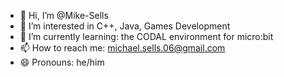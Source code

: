 - 👋 Hi, I’m @Mike-Sells
- 👀 I’m interested in C++, Java, Games Development
- 🌱 I’m currently learning: the CODAL environment for micro:bit
- 📫 How to reach me: michael.sells.06@gmail.com
- 😄 Pronouns: he/him

<!---
Mike-Sells/Mike-Sells is a ✨ special ✨ repository because its `README.md` (this file) appears on your GitHub profile.
You can click the Preview link to take a look at your changes.
--->
